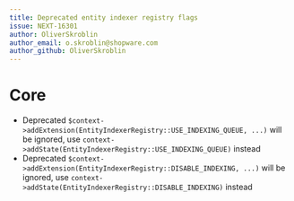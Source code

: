 ```yaml
---
title: Deprecated entity indexer registry flags
issue: NEXT-16301
author: OliverSkroblin
author_email: o.skroblin@shopware.com 
author_github: OliverSkroblin
---
```

# Core
* Deprecated `$context->addExtension(EntityIndexerRegistry::USE_INDEXING_QUEUE, ...)` will be ignored, use `context->addState(EntityIndexerRegistry::USE_INDEXING_QUEUE)` instead
* Deprecated `$context->addExtension(EntityIndexerRegistry::DISABLE_INDEXING, ...)` will be ignored, use `context->addState(EntityIndexerRegistry::DISABLE_INDEXING)` instead
